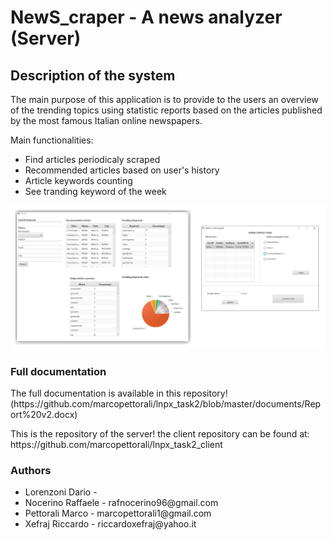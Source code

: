 # NewS_craper - A news analyzer (Server)

## Description of the system
<p>The main purpose of this application is to provide to the users an overview of the trending topics using statistic reports based on the articles published by the most famous Italian online newspapers.</p> 
<p>Main functionalities:</p>
<ul>
  <li>Find articles periodicaly scraped</li>
  <li>Recommended articles based on user's history</li>
  <li>Article keywords counting</li>
  <li>See tranding keyword of the week</li>
</ul>

![picture](https://github.com/marcopettorali/lnpx_task2/blob/master/documents/schemes/frontend-mongodb.png)

### Full documentation
<p> The full documentation is available in this repository! (https://github.com/marcopettorali/lnpx_task2/blob/master/documents/Report%20v2.docx)</p>
<p> This is the repository of the server! the client repository can be found at: https://github.com/marcopettorali/lnpx_task2_client</p>

### Authors 
<ul>
<li> Lorenzoni Dario  -  </li>
<li> Nocerino Raffaele - rafnocerino96@gmail.com</li>
<li> Pettorali Marco   - marcopettorali1@gmail.com</li>
<li> Xefraj Riccardo   - riccardoxefraj@yahoo.it</li>
</ul>
